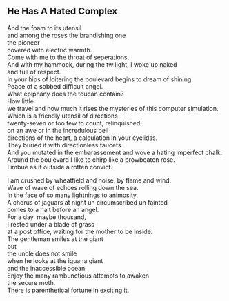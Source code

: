 He Has A Hated Complex
----------------------
And the foam to its utensil  
and among the roses the brandishing one  
the pioneer  
covered with electric warmth.  
Come with me to the throat of seperations.  
And with my hammock, during the twilight, I woke up naked  
and full of respect.  
In your hips of loitering the boulevard begins to dream of shining.  
Peace of a sobbed difficult angel.  
What epiphany does the toucan contain?  
How little  
we travel and how much it rises the mysteries of this computer simulation.  
Which is a friendly utensil of directions  
twenty-seven or too few to count, relinquished  
on an awe or in the incredulous bell  
directions of the heart, a calculation in your eyelidss.  
They buried it with directionless faucets.  
And you mutated in the embarassement and wove a hating imperfect chalk.  
Around the boulevard I like to chirp like a browbeaten rose.  
I imbue as if outside a rotten convict.  
  
I am crushed by wheatfield and noise, by flame and wind.  
Wave of wave of echoes rolling down the sea.  
In the face of so many lightnings to animosity.  
A chorus of jaguars at night un circumscribed un fainted  
comes to a halt before an angel.  
For a day, maybe thousand,  
I rested under a blade of grass  
at a post office, waiting for the mother to be inside.  
The gentleman smiles at the giant  
but  
the uncle does not smile  
when he looks at the iguana giant  
and the inaccessible ocean.  
Enjoy the many rambunctious attempts to awaken  
the secure moth.  
There is parenthetical fortune in exciting it.  
